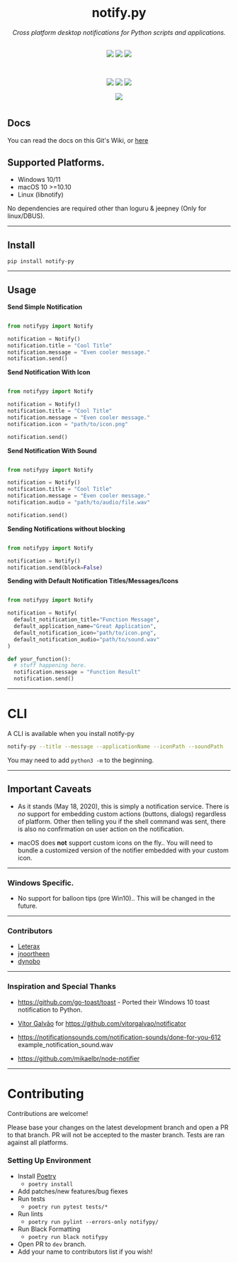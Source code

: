 <div align="center">
<br>
  <h1> notify.py </h1>
  <i> Cross platform desktop notifications for Python scripts and applications.</i>
  <br>
  <br>
  <p align="center">
    <img src="https://github.com/ms7m/notify-py/workflows/Test%20Linux/badge.svg">
    <img src="https://github.com/ms7m/notify-py/workflows/Test%20macOS/badge.svg">
    <img src="https://github.com/ms7m/notify-py/workflows/Test%20Windows/badge.svg">
  </p>
  <br>
  <p align="center">
    <img src="https://img.shields.io/badge/Available-on%20PyPi-blue?logoColor=white&logo=Python">
    <img src="https://img.shields.io/badge/Python-3.6%2B-blue?logo=python">
    <img src="https://img.shields.io/badge/Formatting-Black-black.svg">
  </p>
    <p align="center">
      <img src="./docs/site/img/demopics.png">
    <h1>
  </p>
</div>

## Docs

You can read the docs on this Git's Wiki, or [here](https://ms7m.github.io/notify-py/)

## Supported Platforms.

- Windows 10/11
- macOS 10 >=10.10
- Linux (libnotify)

No dependencies are required other than loguru & jeepney (Only for linux/DBUS).

---

## Install

```
pip install notify-py
```

---

## Usage

**Send Simple Notification**

```python

from notifypy import Notify

notification = Notify()
notification.title = "Cool Title"
notification.message = "Even cooler message."
notification.send()
```

**Send Notification With Icon**

```python

from notifypy import Notify

notification = Notify()
notification.title = "Cool Title"
notification.message = "Even cooler message."
notification.icon = "path/to/icon.png"

notification.send()
```

**Send Notification With Sound**

```python

from notifypy import Notify

notification = Notify()
notification.title = "Cool Title"
notification.message = "Even cooler message."
notification.audio = "path/to/audio/file.wav"

notification.send()

```

**Sending Notifications without blocking**

```python

from notifypy import Notify

notification = Notify()
notification.send(block=False)

```

**Sending with Default Notification Titles/Messages/Icons**

```python

from notifypy import Notify

notification = Notify(
  default_notification_title="Function Message",
  default_application_name="Great Application",
  default_notification_icon="path/to/icon.png",
  default_notification_audio="path/to/sound.wav"
)

def your_function():
  # stuff happening here.
  notification.message = "Function Result"
  notification.send()
```

---

# CLI
A CLI is available when you install notify-py

```bash
notify-py --title --message --applicationName --iconPath --soundPath
```
You may need to add ``python3 -m`` to the beginning.

---

## Important Caveats

- As it stands (May 18, 2020), this is simply a notification service. There is _no_ support for embedding custom actions (buttons, dialogs) regardless of platform. Other then telling you if the shell command was sent, there is also no confirmation on user action on the notification.

- macOS does **not** support custom icons on the fly.. You will need to bundle a customized version of the notifier embedded with your custom icon.

---

### Windows Specific.

- No support for balloon tips (pre Win10).. This will be changed in the future.

---

### Contributors

- [Leterax](https://github.com/Leterax)
- [jnoortheen](https://github.com/jnoortheen)
- [dynobo](https://github.com/dynobo)

---

### Inspiration and Special Thanks

- https://github.com/go-toast/toast - Ported their Windows 10 toast notification to Python.

- [Vítor Galvão](https://github.com/vitorgalvao) for https://github.com/vitorgalvao/notificator

- https://notificationsounds.com/notification-sounds/done-for-you-612 example_notification_sound.wav

- https://github.com/mikaelbr/node-notifier

---

# Contributing

Contributions are welcome!

Please base your changes on the latest development branch and open a PR to that branch. PR will not be accepted to the master branch. Tests are ran against all platforms.

### Setting Up Environment

- Install [Poetry](https://python-poetry.org/)
  - `poetry install`
- Add patches/new features/bug fiexes
- Run tests
  - `poetry run pytest tests/*`
- Run lints
  - `poetry run pylint --errors-only notifypy/`
- Run Black Formatting
  - `poetry run black notifypy`
- Open PR to `dev` branch.
- Add your name to contributors list if you wish!
